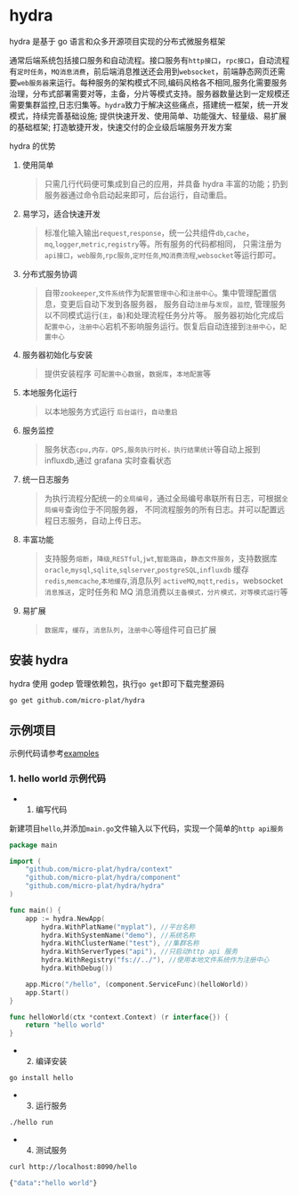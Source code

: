 # hydra

hydra 是基于 go 语言和众多开源项目实现的分布式微服务框架

通常后端系统包括接口服务和自动流程。接口服务有`http接口`，`rpc接口`，自动流程有`定时任务`，`MQ消息消费`，前后端消息推送还会用到`websocket`，前端静态网页还需要`web服务器`来运行。每种服务的架构模式不同,编码风格各不相同,服务化需要服务治理，分布式部署需要对等，主备，分片等模式支持。服务器数量达到一定规模还需要集群监控,日志归集等。`hydra`致力于解决这些痛点，搭建统一框架，统一开发模式，持续完善基础设施; 提供快速开发、使用简单、功能强大、轻量级、易扩展的基础框架; 打造敏捷开发，快速交付的企业级后端服务开发方案

hydra 的优势

1.  使用简单

    > 只需几行代码便可集成到自己的应用，并具备 hydra 丰富的功能；扔到服务器通过命令启动起来即可，后台运行，自动重启。

2.  易学习，适合快速开发

    > 标准化输入输出`request`,`response`，统一公共组件`db`,`cache`，`mq`,`logger`,`metric`,`registry`等。所有服务的代码都相同， 只需注册为`api接口`，`web服务`,`rpc服务`,`定时任务`,`MQ消费流程`,`websocket`等运行即可。

3.  分布式服务协调

    > 自带`zookeeper`,`文件系统`作为`配置管理中心`和`注册中心`。集中管理配置信息，变更后自动下发到各服务器， 服务自动`注册`与`发现`，`监控`, 管理服务以不同模式运行(`主`，`备`)和处理流程任务分片等。 服务器初始化完成后`配置中心`，`注册中心`宕机不影响服务运行。恢复后自动连接到`注册中心`，`配置中心`

4.  服务器初始化与安装

    > 提供安装程序 可`配置中心数据`，`数据库`，`本地配置`等

5.  本地服务化运行

    > 以本地服务方式运行 `后台运行`，`自动重启`

6.  服务监控

    > 服务状态`cpu,内存，QPS,服务执行时长，执行结果统计`等自动上报到 influxdb,通过 grafana 实时查看状态

7.  统一日志服务

    > 为执行流程分配统一的`全局编号`，通过全局编号串联所有日志，可根据`全局编号`查询位于不同服务器， 不同流程服务的所有日志。并可以配置远程日志服务，自动上传日志。

8.  丰富功能

    > 支持服务`熔断`，`降级`,`RESTful`,`jwt`,`智能路由`，`静态文件服务`，支持数据库`oracle`,`mysql`,`sqlite`,`sqlserver`,`postgreSQL`,`influxdb` 缓存 `redis`,`memcache`,`本地缓存`,消息队列 `activeMQ`,`mqtt`,`redis`，websocket `消息推送`，定时任务和 MQ 消息消费以`主备模式，分片模式，对等模式运行`等

9.  易扩展
    > `数据库`，`缓存`，`消息队列`，`注册中心`等组件可自已扩展

## 安装 hydra

hydra 使用 godep 管理依赖包，执行`go get`即可下载完整源码

```sh
go get github.com/micro-plat/hydra
```

## 示例项目

示例代码请参考[examples](https://github.com/micro-plat/hydra/tree/master/examples)

### 1. hello world 示例代码

- 1.  编写代码

新建项目`hello`,并添加`main.go`文件输入以下代码，实现一个简单的`http api服务`

```go
package main

import (
	"github.com/micro-plat/hydra/context"
	"github.com/micro-plat/hydra/component"
	"github.com/micro-plat/hydra/hydra"
)

func main() {
	app := hydra.NewApp(
		hydra.WithPlatName("myplat"), //平台名称
		hydra.WithSystemName("demo"), //系统名称
		hydra.WithClusterName("test"), //集群名称
		hydra.WithServerTypes("api"), //只启动http api 服务
		hydra.WithRegistry("fs://../"), //使用本地文件系统作为注册中心
		hydra.WithDebug())

	app.Micro("/hello", (component.ServiceFunc)(helloWorld))
	app.Start()
}

func helloWorld(ctx *context.Context) (r interface{}) {
	return "hello world"
}
```

- 2.  编译安装

```sh
go install hello
```

- 3.  运行服务

```sh
./hello run
```

- 4.  测试服务

```sh
curl http://localhost:8090/hello

{"data":"hello world"}
```
